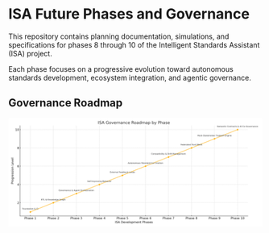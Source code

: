 # ISA Future Phases and Governance

This repository contains planning documentation, simulations, and specifications for phases 8 through 10 of the Intelligent Standards Assistant (ISA) project.

Each phase focuses on a progressive evolution toward autonomous standards development, ecosystem integration, and agentic governance.



## Governance Roadmap
![Governance Roadmap](../governance_roadmap.png)

